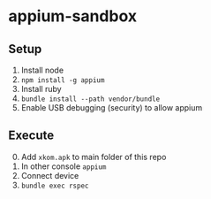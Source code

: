 # appium-sandbox

## Setup

1. Install node
2. `npm install -g appium`
3. Install ruby
4. `bundle install --path vendor/bundle`
5. Enable USB debugging (security) to allow appium

## Execute

0. Add `xkom.apk` to main folder of this repo
1. In other console `appium`
2. Connect device
3. `bundle exec rspec`
